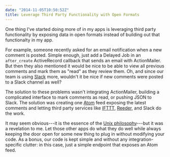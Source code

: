 ```yaml
---
date: "2014-11-05T10:50:52Z"
title: Leverage Third Party Functionality with Open Formats
---
```


One thing I've started doing more of in my apps is leveraging third party functionality by exposing data in open formats instead of building out that functionalty in my app.

For example, someone recently asked for an email notification when a new comment is posted. Simple enough, just add a Delayed Job in an `after_create` ActiveRecord callback that sends an email with ActionMailer. But then they also mentioned it would be nice to be able to view all previous comments and mark them as "read" as they review them. Oh, and since our team is using [Slack] more, wouldn't it be nice if new comments were posted to a Slack channel as well?

The solution to these problems wasn't integrating ActionMailer, building a complicated interface to mark comments as read, or pushing JSON to Slack. The solution was creating one [Atom] feed exposing the latest comments and letting third party services like [IFTTT], [Reeder], and Slack do the work.

It may seem obvious---it is the essence of the [Unix philosophy]---but it was a revelation to me. Let those other apps do what they do well while always keeping the door open for some new thing to plug in without modifying your code. As a bonus, our code is kept simple and without any integration-specific clutter: in this case, just a simple endpoint that exposes an Atom feed.

[Slack]: https://slack.com/
[Atom]: http://en.wikipedia.org/wiki/Atom_(standard)
[IFTTT]: https://ifttt.com/
[Reeder]: https://itunes.apple.com/us/app/reeder-2/id880001334?mt=12&uo=4&at=10l4tL&ct=searchlink
[Unix philosophy]: http://en.wikipedia.org/wiki/Unix_philosophy
